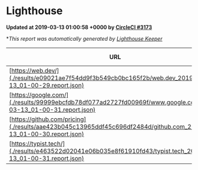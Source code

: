 
# Lighthouse

**Updated at 2019-03-13 01:00:58 +0000 by [CircleCI #3173](https://circleci.com/gh/ItinerisLtd/lighthouse-keeper-example/3173)**

**This report was automatically generated by [Lighthouse Keeper](https://github.com/itinerisltd/lighthouse-keeper)*

| URL | Performance | Accessibility | Best Practices | SEO | PWA | Updated At |
| --- | --- | --- | --- | --- | --- | --- |
| [https://web.dev/](./results/e09021ae7f54dd9f3b549cb0bc165f2b/web.dev_2019-03-13_01-00-29.report.json) | 0.95 | 0.93 | 1 | 0.87 | 1 | 2019-03-13T01:00:29.693Z |
| [https://google.com/](./results/99999ebcfdb78df077ad2727fd00969f/www.google.com_2019-03-13_01-00-31.report.json) | 0.94 | 0.71 | 0.93 | 0.8 | 0.58 | 2019-03-13T01:00:31.156Z |
| [https://github.com/pricing](./results/aae423b045c13965ddf45c696df2484d/github.com_2019-03-13_01-00-30.report.json) | 0.8 | 0.89 | 0.93 | 0.9 | 0.58 | 2019-03-13T01:00:30.124Z |
| [https://typist.tech/](./results/e463522d02041e06b035e8f61910fd43/typist.tech_2019-03-13_01-00-31.report.json) | 1 |  |  |  |  | 2019-03-13T01:00:31.041Z |
